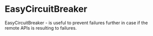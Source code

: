 EasyCircuitBreaker
==================

EasyCircuitBreaker - is useful to prevent failures further in case if the remote APIs is resulting to failures.
